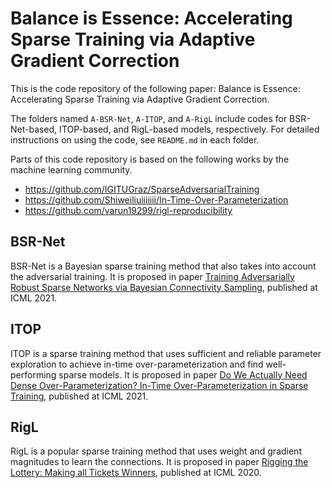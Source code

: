 # Balance is Essence: Accelerating Sparse Training via Adaptive Gradient Correction

This is the code repository of the following paper: Balance is Essence: Accelerating Sparse Training via Adaptive Gradient Correction.

The folders named `A-BSR-Net`, `A-ITOP`, and `A-RigL` include codes for BSR-Net-based, ITOP-based, and RigL-based models, respectively. For detailed instructions on using the code, see `README.md` in each folder.

Parts of this code repository is based on the following works by the machine learning community.

* https://github.com/IGITUGraz/SparseAdversarialTraining
* https://github.com/Shiweiliuiiiiiii/In-Time-Over-Parameterization
* https://github.com/varun19299/rigl-reproducibility

## BSR-Net

BSR-Net is a Bayesian sparse training method that also takes into account the adversarial training. It is proposed in paper [Training Adversarially Robust Sparse Networks via Bayesian Connectivity Sampling](https://proceedings.mlr.press/v139/ozdenizci21a.html), published at ICML 2021. 

## ITOP

ITOP is a sparse training method that uses sufficient and reliable parameter exploration to achieve in-time over-parameterization and find well-performing sparse models. It is proposed in paper [Do We Actually Need Dense Over-Parameterization? In-Time Over-Parameterization in Sparse Training](https://arxiv.org/abs/2102.02887), published at ICML 2021. 

## RigL

RigL is a popular sparse training method that uses weight and gradient magnitudes to learn the connections. It is proposed in paper [Rigging the Lottery: Making all Tickets Winners](https://arxiv.org/abs/1911.11134), published at ICML 2020. 
